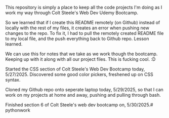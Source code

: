 This repository is simply a place to keep all the code projects I'm doing as I work my way through Colt Steele's Web Dev Udemy Bootcamp.

So we learned that if I create this README remotely (on Github) instead of locally with the rest of my files, it creates an error when pushing new changes to the repo. To fix it, I had to pull the remotely created README file to my local file, and the push everything back to Github repo.  Lesson learned.

We can use this for notes that we take as we work though the bootcamp. Keeping up with it along with all our project files. This is fucking cool.  :D

Started the CSS section of Colt Steele's Web Dev Bootcamp today, 5/27/2025. Discovered some good color pickers, freshened up on CSS syntax.

Cloned my Github repo onto seperate laptop today, 5/29/2025, so that I can work on my projects at home and away, pushing and pulling through bash.

Finished section 6 of Colt Steele's web dev bootcamp on, 5/30/2025.# pythonwork
